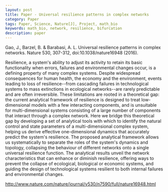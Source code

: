 ```yaml
---
layout: post
title: Paper - Universal resilience patterns in complex networks
category: Paper
tags: Paper, Science, Nature[J], Project, math_bio
keywords: math_bio, network, resilience, bifurcation
description: paper
---
```


Gao, J., Barzel, B. & Barabasi, A. L. Universal resilience patterns in complex networks. Nature 530, 307-312, doi:10.1038/nature16948 (2016).

Resilience, a system's ability to adjust its activity to retain its basic functionality when errors, failures and environmental changes occur, is a defining property of many complex systems. Despite widespread consequences for human health, the economy and the environment, events leading to loss of resilience--from cascading failures in technological systems to mass extinctions in ecological networks--are rarely predictable and are often irreversible. These limitations are rooted in a theoretical gap: the current analytical framework of resilience is designed to treat low-dimensional models with a few interacting components, and is unsuitable for multi-dimensional systems consisting of a large number of components that interact through a complex network. Here we bridge this theoretical gap by developing a set of analytical tools with which to identify the natural control and state parameters of a multi-dimensional complex system, helping us derive effective one-dimensional dynamics that accurately predict the system's resilience. The proposed analytical framework allows us systematically to separate the roles of the system's dynamics and topology, collapsing the behaviour of different networks onto a single universal resilience function. The analytical results unveil the network characteristics that can enhance or diminish resilience, offering ways to prevent the collapse of ecological, biological or economic systems, and guiding the design of technological systems resilient to both internal failures and environmental changes.

<http://www.nature.com/nature/journal/v530/n7590/full/nature16948.html>